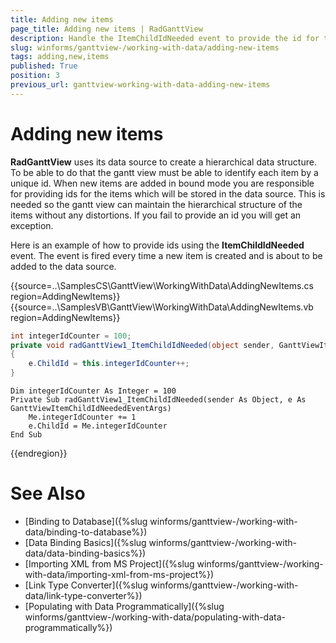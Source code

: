 ```yaml
---
title: Adding new items
page_title: Adding new items | RadGanttView
description: Handle the ItemChildIdNeeded event to provide the id for the new items.
slug: winforms/ganttview-/working-with-data/adding-new-items
tags: adding,new,items
published: True
position: 3
previous_url: ganttview-working-with-data-adding-new-items
---
```


# Adding new items

__RadGanttView__ uses its data source to create a hierarchical data structure. To be able to do that the gantt view must be able to identify each item by a unique id. When new items are added in bound mode you are responsible for providing ids for the items which will be stored in the data source. This is needed so the gantt view can maintain the hierarchical structure of the items without any distortions. If you fail to provide an id you will get an exception.

Here is an example of how to provide ids using the __ItemChildIdNeeded__ event. The event is fired every time a new item is created and is about to be added to the data source.
        
{{source=..\SamplesCS\GanttView\WorkingWithData\AddingNewItems.cs region=AddingNewItems}} 
{{source=..\SamplesVB\GanttView\WorkingWithData\AddingNewItems.vb region=AddingNewItems}} 

````C#
int integerIdCounter = 100;
private void radGanttView1_ItemChildIdNeeded(object sender, GanttViewItemChildIdNeededEventArgs e)
{
    e.ChildId = this.integerIdCounter++;
}

````
````VB.NET
Dim integerIdCounter As Integer = 100
Private Sub radGanttView1_ItemChildIdNeeded(sender As Object, e As GanttViewItemChildIdNeededEventArgs)
    Me.integerIdCounter += 1
    e.ChildId = Me.integerIdCounter
End Sub

````

{{endregion}} 

# See Also  

* [Binding to Database]({%slug winforms/ganttview-/working-with-data/binding-to-database%})
* [Data Binding Basics]({%slug winforms/ganttview-/working-with-data/data-binding-basics%})
* [Importing XML from MS Project]({%slug winforms/ganttview-/working-with-data/importing-xml-from-ms-project%})
* [Link Type Converter]({%slug winforms/ganttview-/working-with-data/link-type-converter%})
* [Populating with Data Programmatically]({%slug winforms/ganttview-/working-with-data/populating-with-data-programmatically%})


